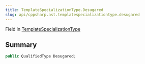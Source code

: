 ```yaml
---
title: TemplateSpecializationType.Desugared
slug: api/cppsharp.ast.templatespecializationtype.desugared
---
```

Field in [TemplateSpecializationType](/api/cppsharp/ast/templatespecializationtype)

## Summary



```csharp
public QualifiedType Desugared;
```

